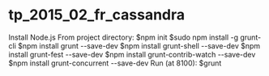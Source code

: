 # tp_2015_02_fr_cassandra
Install Node.js
From project directory:
  $npm init
  $sudo npm install -g grunt-cli
  $npm install grunt --save-dev
  $npm install grunt-shell --save-dev
  $npm install grunt-fest --save-dev
  $npm install grunt-contrib-watch --save-dev
  $npm install grunt-concurrent --save-dev
Run (at 8100):
$grunt
